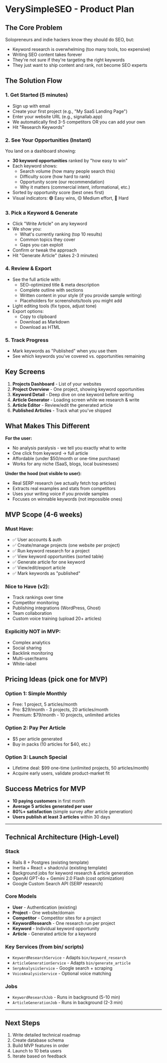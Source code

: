 # VerySimpleSEO - Product Plan

## The Core Problem
Solopreneurs and indie hackers know they should do SEO, but:
- Keyword research is overwhelming (too many tools, too expensive)
- Writing SEO content takes forever
- They're not sure if they're targeting the right keywords
- They just want to ship content and rank, not become SEO experts

## The Solution Flow

### 1. **Get Started (5 minutes)**
- Sign up with email
- Create your first project (e.g., "My SaaS Landing Page")
- Enter your website URL (e.g., signallab.app)
- We automatically find 3-5 competitors OR you can add your own
- Hit "Research Keywords"

### 2. **See Your Opportunities (Instant)**
You land on a dashboard showing:
- **30 keyword opportunities** ranked by "how easy to win"
- Each keyword shows:
  - Search volume (how many people search this)
  - Difficulty score (how hard to rank)
  - Opportunity score (our recommendation)
  - Why it matters (commercial intent, informational, etc.)
- Sorted by opportunity score (best ones first)
- Visual indicators: 🟢 Easy wins, 🟡 Medium effort, 🔴 Hard

### 3. **Pick a Keyword & Generate**
- Click "Write Article" on any keyword
- We show you:
  - What's currently ranking (top 10 results)
  - Common topics they cover
  - Gaps you can exploit
- Confirm or tweak the approach
- Hit "Generate Article" (takes 2-3 minutes)

### 4. **Review & Export**
- See the full article with:
  - SEO-optimized title & meta description
  - Complete outline with sections
  - Written content in your style (if you provide sample writing)
  - Placeholders for screenshots/tools you might add
- Light editing tools (fix typos, adjust tone)
- Export options:
  - Copy to clipboard
  - Download as Markdown
  - Download as HTML

### 5. **Track Progress**
- Mark keywords as "Published" when you use them
- See which keywords you've covered vs. opportunities remaining

## Key Screens

1. **Projects Dashboard** - List of your websites
2. **Project Overview** - One project, showing keyword opportunities
3. **Keyword Detail** - Deep dive on one keyword before writing
4. **Article Generator** - Loading screen while we research & write
5. **Article Editor** - Review/edit the generated article
6. **Published Articles** - Track what you've shipped

## What Makes This Different

**For the user:**
- No analysis paralysis - we tell you exactly what to write
- One click from keyword → full article
- Affordable (under $50/month or one-time purchase)
- Works for any niche (SaaS, blogs, local businesses)

**Under the hood (not visible to user):**
- Real SERP research (we actually fetch top articles)
- Extracts real examples and stats from competitors
- Uses your writing voice if you provide samples
- Focuses on winnable keywords (not impossible ones)

## MVP Scope (4-6 weeks)

### Must Have:
- ✅ User accounts & auth
- ✅ Create/manage projects (one website per project)
- ✅ Run keyword research for a project
- ✅ View keyword opportunities (sorted table)
- ✅ Generate article for one keyword
- ✅ View/edit/export article
- ✅ Mark keywords as "published"

### Nice to Have (v2):
- Track rankings over time
- Competitor monitoring
- Publishing integrations (WordPress, Ghost)
- Team collaboration
- Custom voice training (upload 20+ articles)

### Explicitly NOT in MVP:
- Complex analytics
- Social sharing
- Backlink monitoring
- Multi-user/teams
- White-label

## Pricing Ideas (pick one for MVP)

### Option 1: Simple Monthly
- Free: 1 project, 5 articles/month
- Pro: $29/month - 3 projects, 20 articles/month
- Premium: $79/month - 10 projects, unlimited articles

### Option 2: Pay Per Article
- $5 per article generated
- Buy in packs (10 articles for $40, etc.)

### Option 3: Launch Special
- Lifetime deal: $99 one-time (unlimited projects, 50 articles/month)
- Acquire early users, validate product-market fit

## Success Metrics for MVP

- **10 paying customers** in first month
- **Average 5 articles generated per user**
- **80%+ satisfaction** (simple survey after article generation)
- **Users publish at least 3 articles** within 30 days

---

## Technical Architecture (High-Level)

### Stack
- Rails 8 + Postgres (existing template)
- Inertia + React + shadcn/ui (existing template)
- Background jobs for keyword research & article generation
- OpenAI GPT-4o + Gemini 2.0 Flash (cost optimization)
- Google Custom Search API (SERP research)

### Core Models
- **User** - Authentication (existing)
- **Project** - One website/domain
- **Competitor** - Competitor sites for a project
- **KeywordResearch** - One research run per project
- **Keyword** - Individual keyword opportunity
- **Article** - Generated article for a keyword

### Key Services (from bin/ scripts)
- `KeywordResearchService` - Adapts `bin/keyword_research`
- `ArticleGenerationService` - Adapts `bin/generate_article`
- `SerpAnalysisService` - Google search + scraping
- `VoiceAnalysisService` - Optional voice matching

### Jobs
- `KeywordResearchJob` - Runs in background (5-10 min)
- `ArticleGenerationJob` - Runs in background (2-3 min)

---

## Next Steps

1. Write detailed technical roadmap
2. Create database schema
3. Build MVP features in order
4. Launch to 10 beta users
5. Iterate based on feedback
